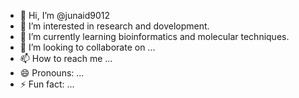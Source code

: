 - 👋 Hi, I’m @junaid9012
- 👀 I’m interested in research and dovelopment.
- 🌱 I’m currently learning bioinformatics and molecular techniques.
- 💞️ I’m looking to collaborate on ...
- 📫 How to reach me ...
- 😄 Pronouns: ...
- ⚡ Fun fact: ...

<!---
junaid9012/junaid9012 is a ✨ special ✨ repository because its `README.md` (this file) appears on your GitHub profile.
You can click the Preview link to take a look at your changes.
--->
